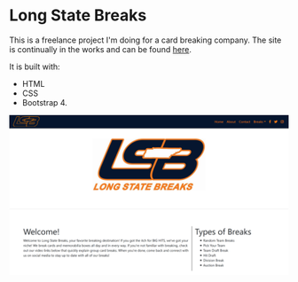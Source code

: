 # Long State Breaks
This is a freelance project I'm doing for a card breaking company.  The site is  continually in the works and can be found [here](https://www.lsbcardbreaks.com).

It is built with: 
* HTML
* CSS
* Bootstrap 4.

![a preveiw image of long state breaks website](./img/preview.png)